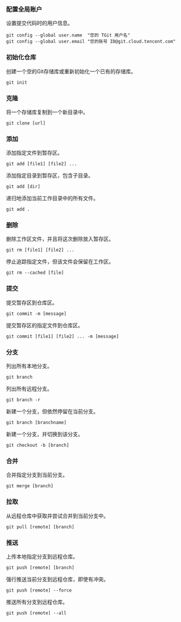 ### 配置全局账户  
设置提交代码时的用户信息。
```
git config --global user.name  "您的 TGit 用户名"
git config --global user.email "您的账号 ID@git.cloud.tencent.com"
```  

### 初始化仓库
创建一个空的Git存储库或重新初始化一个已有的存储库。
```
git init
```   

### 克隆
将一个存储库复制到一个新目录中。
```
git clone [url]
```

### 添加
添加指定文件到暂存区。
```
git add [file1] [file2] ...
```  

添加指定目录到暂存区，包含子目录。
```
git add [dir]
```  

递归地添加当前工作目录中的所有文件。  
```
git add .
```  

### 删除
   
删除工作区文件，并且将这次删除放入暂存区。
```
git rm [file1] [file2] ...
```  

停止追踪指定文件，但该文件会保留在工作区。
```
git rm --cached [file]
```  

### 提交
提交暂存区到仓库区。
```
git commit -m [message]
```  

提交暂存区的指定文件到仓库区。
```
git commit [file1] [file2] ... -m [message]
```  

### 分支
列出所有本地分支。
```
git branch
```

列出所有远程分支。
```
git branch -r
```

新建一个分支，但依然停留在当前分支。
```
git branch [branchname]
```

新建一个分支，并切换到该分支。
```
git checkout -b [branch]
```

### 合并
合并指定分支到当前分支。
```
git merge [branch]
```

### 拉取
从远程仓库中获取并尝试合并到当前分支中。
```
git pull [remote] [branch]
``` 

### 推送
上传本地指定分支到远程仓库。 
```
git push [remote] [branch]
```

强行推送当前分支到远程仓库，即使有冲突。 
```
git push [remote] --force
```

推送所有分支到远程仓库。 
```
git push [remote] --all
```
